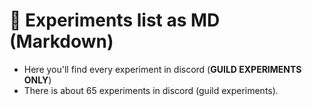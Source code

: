 # 💎 Experiments list as MD (Markdown)

- Here you'll find every experiment in discord (**GUILD EXPERIMENTS ONLY**)
- There is about 65 experiments in discord (guild experiments).
